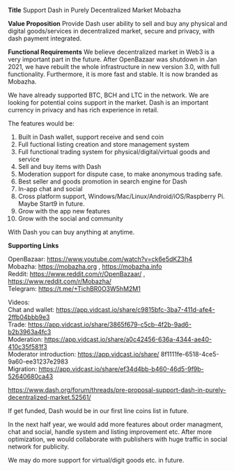 

**Title**
Support Dash in Purely Decentralized Market Mobazha

**Value Proposition**
Provide Dash user ability to sell and buy any physical and digital goods/services in decentralized market, secure and privacy, with dash payment integrated.

**Functional Requirements**
We believe decentralized market in Web3 is a very important part in the future. After OpenBazaar was shutdown in Jan 2021, we have rebuilt the whole infrastructure in new version 3.0, with full functionality. Furthermore, it is more fast and stable. It is now branded as Mobazha.

We have already supported BTC, BCH and LTC in the network. We are looking for potential coins support in the market. Dash is an important currency in privacy and has rich experience in retail.

The features would be:
1) Built in Dash wallet, support receive and send coin
2) Full fuctional listing creation and store management system
3) Full functional trading system for physical/digital/virtual goods and service
4) Sell and buy items with Dash
5) Moderation support for dispute case, to make anonymous trading safe.
6) Best seller and goods promotion in search engine for Dash
7) In-app chat and social
7) Cross platform support, Windows/Mac/Linux/Android/iOS/Raspberry Pi. Maybe Start9 in future.
8) Grow with the app new features
9) Grow with the social and community

With Dash you can buy anything at anytime.

**Supporting Links**

OpenBazaar: https://www.youtube.com/watch?v=ck6e5dKZ3h4  
Mobazha: https://mobazha.org , https://mobazha.info  
Reddit: https://www.reddit.com/r/OpenBazaar/ , https://www.reddit.com/r/Mobazha/  
Telegram: https://t.me/+TichBR0O3W5hM2M1

Videos:  
Chat and wallet: https://app.vidcast.io/share/c9815bfc-3ba7-411d-afe4-2ffb04bbb9e3  
Trade: https://app.vidcast.io/share/3865f679-c5cb-4f2b-9ad6-b2b3963a4fc3  
Moderation: https://app.vidcast.io/share/a0c42456-636a-4344-ae40-410c35f581f3  
Moderator introduction: https://app.vidcast.io/share/ 8f1111fe-6518-4ce5-9a60-ee31237e2983  
Migration: https://app.vidcast.io/share/ef34d4bb-b460-46d5-9f9b-52640680ca43  

https://www.dash.org/forum/threads/pre-proposal-support-dash-in-purely-decentralized-market.52561/

If get funded, Dash would be in our first line coins list in future.

In the next half year, we would add more features about order managment, chat and social, handle system and listing improvement etc. After more optimization, we would collaborate with publishers with huge traffic in social network for publicity.

We may do more support for virtual/digit goods etc. in future.